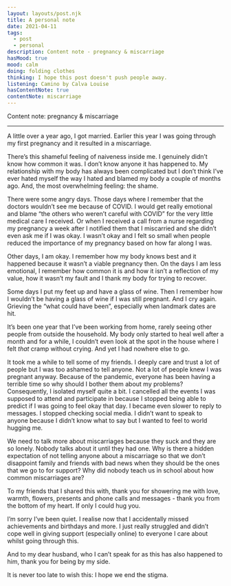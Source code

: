 ```yaml
---	
layout: layouts/post.njk	
title: A personal note
date: 2021-04-11
tags:	
  - post	
  - personal	
description: Content note - pregnancy & miscarriage
hasMood: true	
mood: calm	
doing: folding clothes
thinking: I hope this post doesn't push people away.
listening: Camino by Calva Louise
hasContentNote: true
contentNote: miscarriage
---	
```


Content note: pregnancy & miscarriage

---

A little over a year ago, I got married. Earlier this year I was going through my first pregnancy and it resulted in a miscarriage.

There’s this shameful feeling of naiveness inside me. I genuinely didn’t know how common it was. I don’t know anyone it has happened to. My relationship with my body has always been complicated but I don’t think I’ve ever hated myself the way I hated and blamed my body a couple of months ago. And, the most overwhelming feeling: the shame.

There were some angry days. Those days where I remember that the doctors wouldn’t see me because of COVID. I would get really emotional and blame “the others who weren’t careful with COVID” for the very little medical care I received. Or when I received a call from a nurse regarding my pregnancy a week after I notified them that I miscarried and she didn’t even ask me if I was okay. I wasn’t okay and I felt so small when people reduced the importance of my pregnancy based on how far along I was.

Other days, I am okay. I remember how my body knows best and it happened because it wasn’t a viable pregnancy then. On the days I am less emotional, I remember how common it is and how it isn’t a reflection of my value, how it wasn’t my fault and I thank my body for trying to recover. 

Some days I put my feet up and have a glass of wine. Then I remember how I wouldn’t be having a glass of wine if I was still pregnant. And I cry again. Grieving the “what could have been”, especially when landmark dates are hit.  

It’s been one year that I’ve been working from home, rarely seeing other people from outside the household. My body only started to heal well after a month and for a while, I couldn’t even look at the spot in the house where I felt _that_ cramp without crying. And yet I had nowhere else to go. 

It took me a while to tell some of my friends. I deeply care and trust a lot of people but I was too ashamed to tell anyone. Not a lot of people knew I was pregnant anyway. Because of the pandemic, everyone has been having a terrible time so why should I bother them about my problems? Consequently, I isolated myself quite a bit. I cancelled all the events I was supposed to attend and participate in because I stopped being able to predict if I was going to feel okay that day. I became even slower to reply to messages. I stopped checking social media. I didn’t want to speak to anyone because I didn’t know what to say but I wanted to feel to world hugging me. 

We need to talk more about miscarriages because they suck and they are so lonely. Nobody talks about it until they had one. Why is there a hidden expectation of not telling anyone about a miscarriage so that we don’t disappoint family and friends with bad news when they should be the ones that we go to for support? Why did nobody teach us in school about how common miscarriages are?

To my friends that I shared this with, thank you for showering me with love, warmth, flowers, presents and phone calls and messages - thank you from the bottom of my heart. If only I could hug you.

I’m sorry I’ve been quiet. I realise now that I accidentally missed achievements and birthdays and more. I just really struggled and didn’t cope well in giving support (especially online) to everyone I care about whilst going through this. 

And to my dear husband, who I can’t speak for as this has also happened to him, thank you for being by my side.

It is never too late to wish this: I hope we end the stigma.
